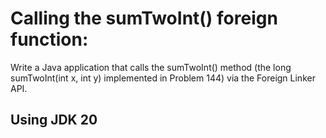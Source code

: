 # Calling the sumTwoInt() foreign function:
Write a Java application that calls the sumTwoInt() method (the long sumTwoInt(int x, int y) implemented in Problem 144) via the Foreign Linker API.

## Using JDK 20